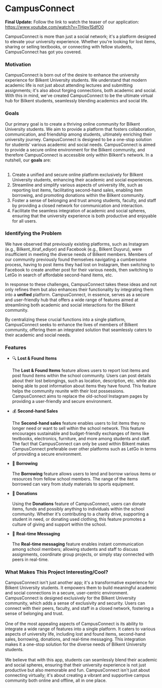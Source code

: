 # CampusConnect

**Final Update:** Follow the link to watch the teaser of our application: https://www.youtube.com/watch?v=THipv1SdfO0

CampusConnect is more than just a social network; it's a platform designed to elevate your university experience. Whether you're looking for lost items, sharing or selling textbooks, or connecting with fellow students, CampusConnect has got you covered.

### Motivation
CampusConnect is born out of the desire to enhance the university experience for Bilkent University students. We understand that modern academic life is not just about attending lectures and submitting assignments; it's also about forging connections, both academic and social. With this in mind, we've created CampusConnect to be the ultimate virtual hub for Bilkent students, seamlessly blending academics and social life.  

### Goals

Our primary goal is to create a thriving online community for Bilkent University students. We aim to provide a platform that fosters collaboration, communication, and friendship among students, ultimately enriching their university journey. CampusConnect is designed to be a one-stop solution for students' various academic and social needs. CampusConnect is aimed to provide a secure online environment for the Bilkent community, and therefore CampusConnect is accessible only within Bilkent's network. In a nutshell, our **goals** are: <br /><br />

1. Create a unified and secure online platform exclusively for Bilkent University students, enhancing their academic and social experiences.
1. Streamline and simplify various aspects of university life, such as reporting lost items, facilitating second-hand sales, enabling item borrowing, and promoting donations within the Bilkent community.
1. Foster a sense of belonging and trust among students, faculty, and staff by providing a closed network for communication and interaction.
1. Facilitate the seamless integration of academic and social spheres, ensuring that the university experience is both productive and enjoyable for all users.

### Identifying the Problem

We have observed that previously existing platforms, such as Instagram (e.g., Bilkent_itiraf_ediyor) and Facebook (e.g., Bilkent Duyuru), were insufficient in meeting the diverse needs of Bilkent members. Members of our community previously found themselves navigating a cumbersome process, having to post items they had lost on Instagram, then switching to Facebook to create another post for their various needs, then switching to LetGo in search of affordable second-hand items, etc.  

In response to these challenges, CampusConnect takes these ideas and not only refines them but also enhances their functionality by integrating them into a **unified** platform. CampusConnect, in essence, serves as a secure and user-friendly hub that offers a wide range of features aimed at streamlining both academic and social interactions for the Bilkent community.  

By centralizing these crucial functions into a single platform, CampusConnect seeks to enhance the lives of members of Bilkent community, offering them an integrated solution that seamlessly caters to their academic and social needs.

### Features

* 🔍 **Lost & Found Items**<br /><br />
The **Lost & Found Items** feature allows users to report lost items and post found items within the school community. Users can post details about their lost belongings, such as location, description, etc. while also being able to post information about items they have found. This feature helps the community reunite with their lost possessions. CampusConnect aims to replace the old-school Instagram pages by providing a user-friendly and secure environment.

* 💰 **Second-hand Sales**<br /><br />
The **Second-hand sales** feature enables users to list items they no longer need or want to sell within the school network. This feature encourages sustainable and budget-friendly exchanges of items like textbooks, electronics, furniture, and more among students and staff. The fact that CampusConnect can only be used within Bilkent makes CampusConnect preferable over other platforms such as LetGo in terms of providing a secure environment.

* 🤝 **Borrowing**<br /><br />
The **Borrowing** feature allows users to lend and borrow various items or resources from fellow school members. The range of the items borrowed can vary from study materials to sports equipment. 

* 🎁 **Donations**<br /><br />
Using the **Donations** feature of CampusConnect, users can donate items, funds and possibly anything to individuals within the school community. Whether it's contributing to a charity drive, supporting a student in need, or donating used clothing, this feature promotes a culture of giving and support within the school.

* 💬 **Real-time Messaging**<br /><br />
The **Real-time messaging** feature enables instant communication among school members; allowing students and staff to discuss assignments, coordinate group projects, or simply stay connected with peers in real-time.

### What Makes This Project Interesting/Cool?
CampusConnect isn't just another app; it's a transformative experience for Bilkent University students. It empowers them to build meaningful academic and social connections in a secure, user-centric environment. CampusConnect is designed exclusively for the Bilkent University community, which adds a sense of exclusivity and security. Users can connect with their peers, faculty, and staff in a closed network, fostering a sense of belonging and trust. <br /><br />
One of the most appealing aspects of CampusConnect is its ability to integrate a wide range of features into a single platform. It caters to various aspects of university life, including lost and found items, second-hand sales, borrowing, donations, and real-time messaging. This integration makes it a one-stop solution for the diverse needs of Bilkent University students.<br /><br />
We believe that with this app, students can seamlessly blend their academic and social spheres, ensuring that their university experience is not just productive but also memorable and fun. CampusConnect isn't just about connecting virtually; it's about creating a vibrant and supportive campus community both online and offline, all in one place.
